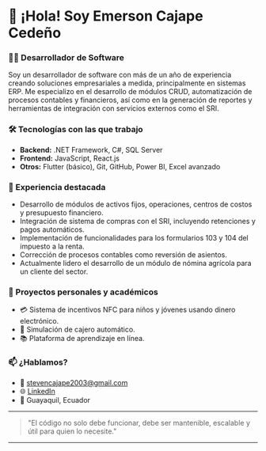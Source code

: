 # 👋 ¡Hola! Soy Emerson Cajape Cedeño

### 👨‍💻 Desarrollador de Software

Soy un desarrollador de software con más de un año de experiencia creando soluciones empresariales a medida, principalmente en sistemas ERP. Me especializo en el desarrollo de módulos CRUD, automatización de procesos contables y financieros, así como en la generación de reportes y herramientas de integración con servicios externos como el SRI.

### 🛠 Tecnologías con las que trabajo

- **Backend:** .NET Framework, C#, SQL Server
- **Frontend:** JavaScript, React.js
- **Otros:** Flutter (básico), Git, GitHub, Power BI, Excel avanzado

### 💼 Experiencia destacada

- Desarrollo de módulos de activos fijos, operaciones, centros de costos y presupuesto financiero.
- Integración de sistema de compras con el SRI, incluyendo retenciones y pagos automáticos.
- Implementación de funcionalidades para los formularios 103 y 104 del impuesto a la renta.
- Corrección de procesos contables como reversión de asientos.
- Actualmente lidero el desarrollo de un módulo de nómina agrícola para un cliente del sector.

### 🚀 Proyectos personales y académicos

- 💳 Sistema de incentivos NFC para niños y jóvenes usando dinero electrónico.
- 🏦 Simulación de cajero automático.
- 📚 Plataforma de aprendizaje en línea.

### 📫 ¿Hablamos?

- 📧 stevencajape2003@gmail.com  
- 🌐 [LinkedIn](https://www.linkedin.com/in/emersonsc)  
- 📍 Guayaquil, Ecuador  

---

> "El código no solo debe funcionar, debe ser mantenible, escalable y útil para quien lo necesite."

---

